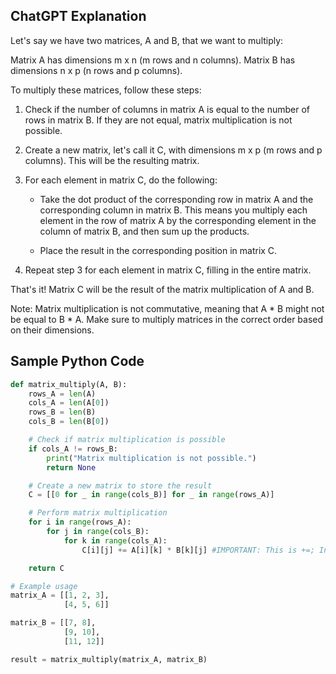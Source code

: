 ## ChatGPT Explanation

Let's say we have two matrices, A and B, that we want to multiply:

Matrix A has dimensions m x n (m rows and n columns). Matrix B has dimensions n x p (n rows and p columns).

To multiply these matrices, follow these steps:

1. Check if the number of columns in matrix A is equal to the number of rows in matrix B. If they are not equal, matrix multiplication is not possible.
    
2. Create a new matrix, let's call it C, with dimensions m x p (m rows and p columns). This will be the resulting matrix.
    
3. For each element in matrix C, do the following:
    
    - Take the dot product of the corresponding row in matrix A and the corresponding column in matrix B. This means you multiply each element in the row of matrix A by the corresponding element in the column of matrix B, and then sum up the products.
        
    - Place the result in the corresponding position in matrix C.
        
4. Repeat step 3 for each element in matrix C, filling in the entire matrix.
    

That's it! Matrix C will be the result of the matrix multiplication of A and B.

Note: Matrix multiplication is not commutative, meaning that A * B might not be equal to B * A. Make sure to multiply matrices in the correct order based on their dimensions.

## Sample Python Code

```python
def matrix_multiply(A, B):
    rows_A = len(A)
    cols_A = len(A[0])
    rows_B = len(B)
    cols_B = len(B[0])

    # Check if matrix multiplication is possible
    if cols_A != rows_B:
        print("Matrix multiplication is not possible.")
        return None

    # Create a new matrix to store the result
    C = [[0 for _ in range(cols_B)] for _ in range(rows_A)]

    # Perform matrix multiplication
    for i in range(rows_A):
        for j in range(cols_B):
            for k in range(cols_A):
                C[i][j] += A[i][k] * B[k][j] #IMPORTANT: This is +=; Instead can store C[i][j] once after each loop of k

    return C

# Example usage
matrix_A = [[1, 2, 3],
            [4, 5, 6]]

matrix_B = [[7, 8],
            [9, 10],
            [11, 12]]

result = matrix_multiply(matrix_A, matrix_B)
```